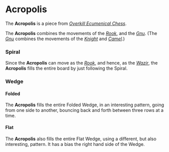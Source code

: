 # Acropolis

The **Acropolis** is a piece from [*Overkill Ecumenical
Chess*](#chess-v:rules/overkill-ecumenical-chess).

The **Acropolis** combines the movements of the
[*Rook*](rook.html), and the [*Gnu*](gnu.html). (The [*Gnu*](gnu.html) combines
the movements of the [*Knight*](knight.html) and [*Camel*](camel.html).)

### Spiral

Since the **Acropolis** can move as the [*Rook*](rook.html), and hence,
as the [*Wazir*](wazir.html), the **Acropolis** fills the entire 
board by just following the Spiral.

### Wedge

#### Folded

The **Acropolis** fills the entire Folded Wedge, in an interesting pattern,
going from one side to another, bouncing back and forth between
three rows at a time.

#### Flat

The **Acropolis** also fills the entire Flat Wedge, using a different,
but also interesting, pattern. It has a bias the right hand side of
the Wedge.
